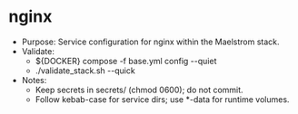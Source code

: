 # nginx

- Purpose: Service configuration for nginx within the Maelstrom stack.
- Validate:
  - ${DOCKER} compose -f base.yml config --quiet
  - ./validate_stack.sh --quick
- Notes:
  - Keep secrets in secrets/ (chmod 0600); do not commit.
  - Follow kebab-case for service dirs; use *-data for runtime volumes.
